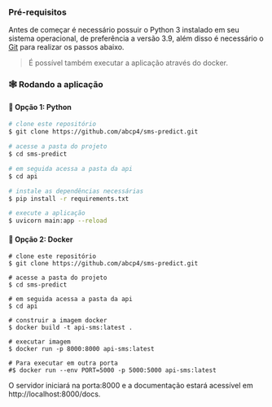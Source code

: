 ### Pré-requisitos

Antes de começar é necessário possuir o Python 3 instalado em seu sistema operacional, de preferência a versão 3.9, além disso é necessário o [Git](https://git-scm.com/) para realizar os passos abaixo. 

> É possível também executar a aplicação através do docker.

### :spider_web: Rodando a aplicação

#### :snake: Opção 1: Python

```bash
# clone este repositório
$ git clone https://github.com/abcp4/sms-predict.git

# acesse a pasta do projeto
$ cd sms-predict

# em seguida acessa a pasta da api
$ cd api

# instale as dependências necessárias
$ pip install -r requirements.txt

# execute a aplicação
$ uvicorn main:app --reload
```

#### :whale2: Opção 2: Docker

```
# clone este repositório
$ git clone https://github.com/abcp4/sms-predict.git

# acesse a pasta do projeto
$ cd sms-predict

# em seguida acessa a pasta da api
$ cd api

# construir a imagem docker
$ docker build -t api-sms:latest .

# executar imagem
$ docker run -p 8000:8000 api-sms:latest

# Para executar em outra porta
#$ docker run --env PORT=5000 -p 5000:5000 api-sms:latest
```

O servidor iniciará na porta:8000 e a documentação estará acessível em http://localhost:8000/docs.